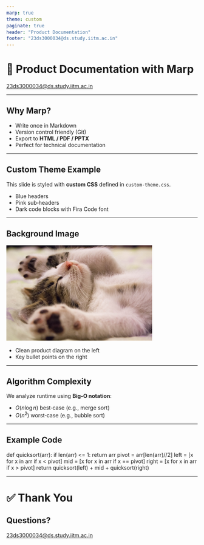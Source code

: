 ```yaml
---
marp: true
theme: custom
paginate: true
header: "Product Documentation"
footer: "23ds3000034@ds.study.iitm.ac.in"
---
```


<!-- _class: lead -->
# 🚀 Product Documentation with Marp  
23ds3000034@ds.study.iitm.ac.in

---

## Why Marp?

- Write once in Markdown  
- Version control friendly (Git)  
- Export to **HTML / PDF / PPTX**  
- Perfect for technical documentation

---

## Custom Theme Example

This slide is styled with **custom CSS** defined in `custom-theme.css`.

- Blue headers  
- Pink sub‑headers  
- Dark code blocks with Fira Code font  

---

## Background Image

![bg left:40%](./images/product-diagram.png)

- Clean product diagram on the left  
- Key bullet points on the right  

---

## Algorithm Complexity

We analyze runtime using **Big‑O notation**:

- $O(n \log n)$ best‑case (e.g., merge sort)  
- $O(n^2)$ worst‑case (e.g., bubble sort)  

---

## Example Code

def quicksort(arr):
if len(arr) <= 1:
return arr
pivot = arr[len(arr)//2]
left = [x for x in arr if x < pivot]
mid = [x for x in arr if x == pivot]
right = [x for x in arr if x > pivot]
return quicksort(left) + mid + quicksort(right)


---

# ✅ Thank You
## Questions?  
23ds3000034@ds.study.iitm.ac.in
